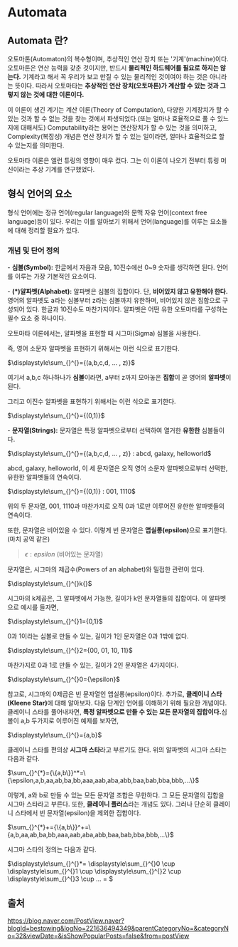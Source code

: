 # Automata

## Automata 란?

<p> 오토마톤(Automaton)의 복수형이며, 추상적인 연산 장치 또는 '기계'(machine)이다. 오토마톤은 연산 능력을 갖춘 것이지만, 반드시 <b>물리적인 하드웨어를 필요로 하지는 않는다.</b> 기계라고 해서 꼭 우리가 보고 만질 수 있는 물리적인 것이여야 하는 것은 아니라는 뜻이다. 따라서 오토마타는 <b>추상적인 연산 장치(오토마톤)가 계산할 수 있는 것과 그렇지 않는 것에 대한 이론이다.</b></p>
 
<p> 이 이론이 생긴 계기는 계산 이론(Theory of Computation), 다양한 기계장치가 할 수 있는 것과 할 수 없는 것을 찾는 것에서 파생되었다.(또는 얼마나 효율적으로 풀 수 있느지에 대해서도) Computability라는 용어는 연산장치가 할 수 있는 것을 의미하고, Complexity(복잡성) 개념은 연산 장치가 할 수 있는 일이라면, 얼마나 효율적으로 할 수 있는지를 의미한다.</p>
 
<p> 오토마타 이론은 엘런 튜링의 영향이 매우 컸다. 그는 이 이론이 나오기 전부터 튜링 머신이라는 추상 기계를 연구했었다.</p>


## 형식 언어의 요소

<p> 형식 언어에는 정규 언어(regular language)와 문맥 자유 언어(context free language)등이 있다. 우리는 이를 알아보기 위해서 언어(language)를 이루는 요소들에 대해 정리할 필요가 있다.

### 개념 및 단어 정의

<p> - <b>심볼(Symbol):</b> 한글에서 자음과 모음, 10진수에선 0~9 숫자를 생각하면 된다. 언어를 이루는 가장 기본적인 요소이다.

<p> - <b>(*)알파벳(Alphabet):</b> 알파벳은 심볼의 집합이다. 단, <b>비어있지 않고 유한해야 한다.</b> 영어의 알파벳도 a라는 심볼부터 z라는 심볼까지 유한하며, 비어있지 않은 집합으로 구성되어 있다. 한글과 10진수도 마찬가지이다. 알파벳은 어떤 유한 오토마타를 구성하는 필수 요소 중 하나이다.</p>

<p> 오토마타 이론에서는, 알파벳을 표현할 때 시그마(Sigma) 심볼을 사용한다.</p>

<p> 즉, 영어 소문자 알파벳을 표현하기 위해서는 이런 식으로 표기한다.</p>
<p></p>

$\displaystyle\sum_{}^{}={(a,b,c,d, ... , z)}$

<p> 여기서 a,b,c 하나하나가 <b>심볼</b>이라면, a부터 z까지 모아놓은 <b>집합</b>이 곧 영어의 <b>알파벳</b>이 된다.</p>

<p>그리고 이진수 알파벳을 표현하기 위해서는 이런 식으로 표기한다.</p>
<p></p>

$\displaystyle\sum_{}^{}={(0,1)}$

<p> - <b> 문자열(Strings):</b> 문자열은 특정 알파벳으로부터 선택하여 열거한 <b>유한한</b> 심볼들이다.
<p></p>

$\displaystyle\sum_{}^{}={(a,b,c,d, ... , z)} : abcd, galaxy, helloworld$

<p> abcd, galaxy, helloworld, 이 세 문자열은 오직 영어 소문자 알파벳으로부터 선택한, 유한한 알파벳들의 연속이다.</p>
<p></p>

$\displaystyle\sum_{}^{}={(0,1)} : 001, 1110$

<p> 위의 두 문자열, 001, 1110과 마찬가지로 오직 0과 1로만 이루어진 유한한 알파벳들의 연속이다.</p>
<p> 또한, 문자열은 비어있을 수 있다. 이렇게 빈 문자열은 <b>앱실롱(epsilon)</b>으로 표기한다.(마치 공역 같은)</p>

> $\epsilon : epsilon$ (비어있는 문자열)

<p> 문자열은, 시그마의 제곱수(Powers of an alphabet)와 밀접한 관련이 있다.</p>

$\displaystyle\sum_{}^{}k{}$

<p> 시그마의 k제곱은, 그 알파벳에서 가능한, 길이가 k인 문자열들의 집합이다. 이 알파벳으로 예시를 들자면,</p>

$\displaystyle\sum_{}^{}1={0,1}$

<p> 0과 1이라는 심볼로 만들 수 있는, 길이가 1인 문자열은 0과 1밖에 없다.</p>

$\displaystyle\sum_{}^{}2={00, 01, 10, 11}$

<p> 마찬가지로 0과 1로 만들 수 있는, 길이가 2인 문자열은 4가지이다. </p>

$\displaystyle\sum_{}^{}0={\epsilon}$

<p> 참고로, 시그마의 0제곱은 빈 문자열인 앱실롱(epsilon)이다. 추가로, <b>클레이니 스타(Kleene Star)</b>에 대해 알아보자. 다음 단계인 언어를 이해하기 위해 필요한 개념이다. 클레이니 스타를 풀어내자면, <b>특정 알파벳으로 만들 수 있는 모든 문자열의 집합이다.</b>심볼이 a,b 두가지로 이루어진 예제를 보자면,</p>

$\displaystyle\sum_{}^{}={a,b}$

<p> 클레이니 스타를 편의상 <b>시그마 스타</b>라고 부르기도 한다. 위의 알파벳의 시그마 스타는 다음과 같다.</p>

$\sum_{}^{*}={\{a,b\}}^*=\{\epsilon,a,b,aa,ab,ba,bb,aaa,aab,aba,abb,baa,bab,bba,bbb,...\}$

<p>이렇게, a와 b로 만들 수 있는 모든 문자열 조합은 무한하다. 그 모든 문자열의 집합을 시그마 스타라고 부른다. 또한, <b>클레이니 플러스</b>라는 개념도 있다. 그러나 단순히 클레이니 스타에서 빈 문자열(epsilon)을 제외한 집합이다.</p>

$\sum_{}^{*}+={\{a,b\}}^+=\{a,b,aa,ab,ba,bb,aaa,aab,aba,abb,baa,bab,bba,bbb,...\}$

<p> 시그마 스타의 정의는 다음과 같다.

$\displaystyle\sum_{}^{}*= \displaystyle\sum_{}^{}0 \cup \displaystyle\sum_{}^{}1 \cup \displaystyle\sum_{}^{}2 \cup \displaystyle\sum_{}^{}3 \cup ... = $

## 출처
https://blog.naver.com/PostView.naver?blogId=bestowing&logNo=221636494349&parentCategoryNo=&categoryNo=32&viewDate=&isShowPopularPosts=false&from=postView